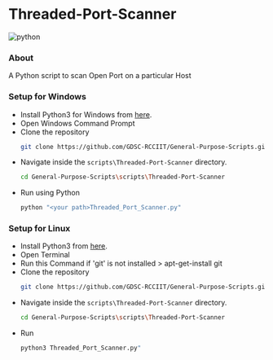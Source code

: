 # Threaded-Port-Scanner

![python](https://img.shields.io/badge/language-Python-orange?style=for-the-badge) 
### About

A Python script to scan Open Port on a particular Host

### Setup for Windows

* Install Python3 for Windows from [here](https://python.org).
* Open Windows Command Prompt
* Clone the repository
  ```bash
  git clone https://github.com/GDSC-RCCIIT/General-Purpose-Scripts.git
  ```
* Navigate inside the ```scripts\Threaded-Port-Scanner``` directory.
  ```bash
  cd General-Purpose-Scripts\scripts\Threaded-Port-Scanner
  ```
* Run using Python
  ```bash
  python "<your path>Threaded_Port_Scanner.py"
  ```


### Setup for Linux

* Install Python3 from [here](https://python.org).
* Open Terminal
* Run this Command if 'git' is not installed > apt-get-install git
* Clone the repository
  ```bash
  git clone https://github.com/GDSC-RCCIIT/General-Purpose-Scripts.git
  ```
* Navigate inside the ```scripts\Threaded-Port-Scanner``` directory.
  ```bash
  cd General-Purpose-Scripts\scripts\Threaded-Port-Scanner
  ```
* Run
  ```bash
  python3 Threaded_Port_Scanner.py"
  ```
